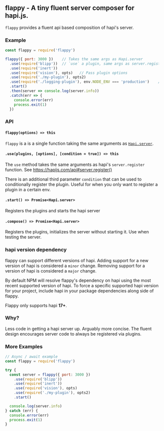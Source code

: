 ## flappy - A tiny fluent server composer for hapi.js.

`flappy` provides a fluent api based composition of hapi's server.

### Example

```js
const flappy = require('flappy')

flappy({ port: 3000 })    // Takes the same args as Hapi.server
  .use(require('blipp'))  // `use` a plugin, same args as server.register
  .use(require('inert'))
  .use(require('vision'), opts)   // Pass plugin options
  .use(require('./my-plugin'), opts2)
  .use(require('./logging-plugin'), env.NODE_ENV === 'production')    // Conditional register
  .start()
  .then(server => console.log(server.info))
  .catch(err => {
    console.error(err)
    process.exit(1)
  })
```

### API

#### `flappy(options) => this`

`flappy` is a is a single function taking the same arguments as [`Hapi.server`](https://hapijs.com/api#server.options).


#### `.use(plugins, [options], [condition = true]) => this`

The `use` method takes the same arguments as hapi's `server.register` function. See https://hapijs.com/api#server.register()

There is an additional third parameter `condition` that can be used to conditionally register the plugin. Useful for when you only want to register a plugin in a certain env.

#### `.start() => Promise<Hapi.server>`

Registers the plugins and starts the hapi server

#### `.compose() => Promise<Hapi.server>`

Registers the plugins, initializes the server without starting it. Use when testing the server.

### hapi version dependency

flappy can support different versions of hapi. Adding support for a new version of hapi is considered a `minor` change. Removing support for a version of hapi is considered a `major` change.

By default NPM will resolve flappy's dependency on hapi using the most recent supported version of hapi. To force a specific supported hapi version for your project, include hapi in your package dependencies along side of flappy.

Flappy only supports hapi **17+**.

### Why?
Less code in getting a hapi server up. Arguably more concise.
The fluent design encourages server code to always be registered via plugins.


### More Examples

```js
// Async / await example
const flappy = require('flappy')

try {
  const server = flappy({ port: 3000 })
    .use(require('blipp'))
    .use(require('inert'))
    .use(require('vision'), opts)
    .use(require('./my-plugin'), opts2)
    .start()

  console.log(server.info)
} catch (err) {
  console.error(err)
  process.exit(1)
}
```
